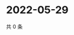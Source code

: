 # 2022-05-29

共 0 条

<!-- BEGIN WEIBO -->
<!-- 最后更新时间 Sun May 29 2022 16:19:48 GMT+0800 (China Standard Time) -->

<!-- END WEIBO -->
